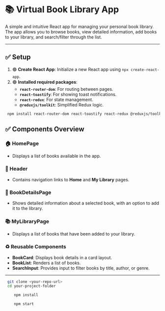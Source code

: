 # 📚 Virtual Book Library App

A simple and intuitive React app for managing your personal book library. The app allows you to browse books, view detailed information, add books to your library, and search/filter through the list.

---

## ✅ Setup

1. 🟢 **Create React App**: Initialize a new React app using `npx create-react-app`.
2. 🟢 **Installed required packages**:
   - **`react-router-dom`**: For routing between pages.
   - **`react-toastify`**: For showing toast notifications.
   - **`react-redux`**: For state management.
   - **`@reduxjs/toolkit`**: Simplified Redux logic.

```bash
 npm install react-router-dom react-toastify react-redux @reduxjs/toolkit
```

## ✅ Components Overview

### 🏠 HomePage

- Displays a list of books available in the app.

### 🧭 Header

- Contains navigation links to **Home** and **My Library** pages.

### 📖 BookDetailsPage

- Shows detailed information about a selected book, with an option to add it to the library.

### 📚 MyLibraryPage

- Displays a list of books that have been added to your library.

### ♻️ Reusable Components

- **BookCard**: Displays book details in a card layout.
- **BookList**: Renders a list of books.
- **SearchInput**: Provides input to filter books by title, author, or genre.

---

```bash
 git clone <your-repo-url>
 cd your-project-folder
```

```bash
    npm install
```

```bash
    npm start
```
